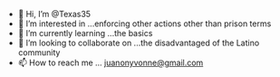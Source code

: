 - 👋 Hi, I’m @Texas35
- 👀 I’m interested in ...enforcing other actions other than prison terms
- 🌱 I’m currently learning ...the basics
- 💞️ I’m looking to collaborate on ...the disadvantaged of the Latino community 
- 📫 How to reach me ... juanonyvonne@gmail.com

<!---
Texas35/Texas35 is a ✨ special ✨ repository because its `README.md` (this file) appears on your GitHub profile.
You can click the Preview link to take a look at your changes.
--->
